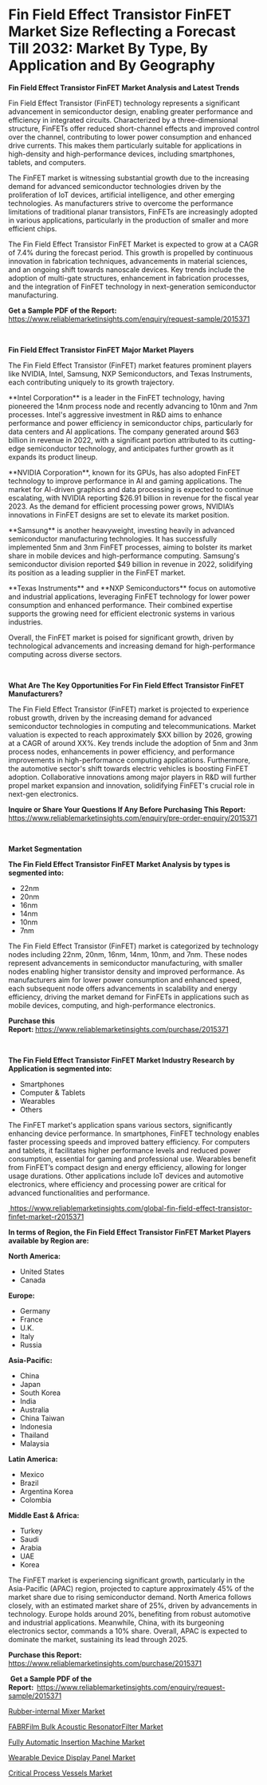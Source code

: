 <p><h1>Fin Field Effect Transistor FinFET Market Size Reflecting a Forecast Till 2032: Market By Type, By Application and By Geography</h1></p><p><strong>Fin Field Effect Transistor FinFET Market Analysis and Latest Trends</strong></p>
<p><p>Fin Field Effect Transistor (FinFET) technology represents a significant advancement in semiconductor design, enabling greater performance and efficiency in integrated circuits. Characterized by a three-dimensional structure, FinFETs offer reduced short-channel effects and improved control over the channel, contributing to lower power consumption and enhanced drive currents. This makes them particularly suitable for applications in high-density and high-performance devices, including smartphones, tablets, and computers.</p><p>The FinFET market is witnessing substantial growth due to the increasing demand for advanced semiconductor technologies driven by the proliferation of IoT devices, artificial intelligence, and other emerging technologies. As manufacturers strive to overcome the performance limitations of traditional planar transistors, FinFETs are increasingly adopted in various applications, particularly in the production of smaller and more efficient chips.</p><p>The Fin Field Effect Transistor FinFET Market is expected to grow at a CAGR of 7.4% during the forecast period. This growth is propelled by continuous innovation in fabrication techniques, advancements in material sciences, and an ongoing shift towards nanoscale devices. Key trends include the adoption of multi-gate structures, enhancement in fabrication processes, and the integration of FinFET technology in next-generation semiconductor manufacturing.</p></p>
<p><strong>Get a Sample PDF of the Report:&nbsp;</strong> <a href="https://www.reliablemarketinsights.com/enquiry/request-sample/2015371?utm_campaign=2240&utm_medium=2&utm_source=Github&utm_content=ia&utm_term=29032025&utm_id=fin-field-effect-transistor-finfet">https://www.reliablemarketinsights.com/enquiry/request-sample/2015371</a></p>
<p>&nbsp;</p>
<p><strong>Fin Field Effect Transistor FinFET Major Market Players</strong></p>
<p><p>The Fin Field Effect Transistor (FinFET) market features prominent players like NVIDIA, Intel, Samsung, NXP Semiconductors, and Texas Instruments, each contributing uniquely to its growth trajectory. </p><p>**Intel Corporation** is a leader in the FinFET technology, having pioneered the 14nm process node and recently advancing to 10nm and 7nm processes. Intel's aggressive investment in R&D aims to enhance performance and power efficiency in semiconductor chips, particularly for data centers and AI applications. The company generated around $63 billion in revenue in 2022, with a significant portion attributed to its cutting-edge semiconductor technology, and anticipates further growth as it expands its product lineup.</p><p>**NVIDIA Corporation**, known for its GPUs, has also adopted FinFET technology to improve performance in AI and gaming applications. The market for AI-driven graphics and data processing is expected to continue escalating, with NVIDIA reporting $26.91 billion in revenue for the fiscal year 2023. As the demand for efficient processing power grows, NVIDIA’s innovations in FinFET designs are set to elevate its market position.</p><p>**Samsung** is another heavyweight, investing heavily in advanced semiconductor manufacturing technologies. It has successfully implemented 5nm and 3nm FinFET processes, aiming to bolster its market share in mobile devices and high-performance computing. Samsung's semiconductor division reported $49 billion in revenue in 2022, solidifying its position as a leading supplier in the FinFET market.</p><p>**Texas Instruments** and **NXP Semiconductors** focus on automotive and industrial applications, leveraging FinFET technology for lower power consumption and enhanced performance. Their combined expertise supports the growing need for efficient electronic systems in various industries.</p><p>Overall, the FinFET market is poised for significant growth, driven by technological advancements and increasing demand for high-performance computing across diverse sectors.</p></p>
<p>&nbsp;</p>
<p><strong>What Are The Key Opportunities For Fin Field Effect Transistor FinFET Manufacturers?</strong></p>
<p><p>The Fin Field Effect Transistor (FinFET) market is projected to experience robust growth, driven by the increasing demand for advanced semiconductor technologies in computing and telecommunications. Market valuation is expected to reach approximately $XX billion by 2026, growing at a CAGR of around XX%. Key trends include the adoption of 5nm and 3nm process nodes, enhancements in power efficiency, and performance improvements in high-performance computing applications. Furthermore, the automotive sector's shift towards electric vehicles is boosting FinFET adoption. Collaborative innovations among major players in R&D will further propel market expansion and innovation, solidifying FinFET's crucial role in next-gen electronics.</p></p>
<p><strong>Inquire or Share Your Questions If Any Before Purchasing This Report:</strong> <a href="https://www.reliablemarketinsights.com/enquiry/pre-order-enquiry/2015371?utm_campaign=2240&utm_medium=2&utm_source=Github&utm_content=ia&utm_term=29032025&utm_id=fin-field-effect-transistor-finfet">https://www.reliablemarketinsights.com/enquiry/pre-order-enquiry/2015371</a></p>
<p>&nbsp;</p>
<p><strong>Market Segmentation</strong></p>
<p><strong>The Fin Field Effect Transistor FinFET Market Analysis by types is segmented into:</strong></p>
<p><ul><li>22nm</li><li>20nm</li><li>16nm</li><li>14nm</li><li>10nm</li><li>7nm</li></ul></p>
<p><p>The Fin Field Effect Transistor (FinFET) market is categorized by technology nodes including 22nm, 20nm, 16nm, 14nm, 10nm, and 7nm. These nodes represent advancements in semiconductor manufacturing, with smaller nodes enabling higher transistor density and improved performance. As manufacturers aim for lower power consumption and enhanced speed, each subsequent node offers advancements in scalability and energy efficiency, driving the market demand for FinFETs in applications such as mobile devices, computing, and high-performance electronics.</p></p>
<p><strong>Purchase this Report:&nbsp;</strong><a href="https://www.reliablemarketinsights.com/purchase/2015371?utm_campaign=2240&utm_medium=2&utm_source=Github&utm_content=ia&utm_term=29032025&utm_id=fin-field-effect-transistor-finfet">https://www.reliablemarketinsights.com/purchase/2015371</a></p>
<p>&nbsp;</p>
<p><strong>The Fin Field Effect Transistor FinFET Market Industry Research by Application is segmented into:</strong></p>
<p><ul><li>Smartphones</li><li>Computer & Tablets</li><li>Wearables</li><li>Others</li></ul></p>
<p><p>The FinFET market's application spans various sectors, significantly enhancing device performance. In smartphones, FinFET technology enables faster processing speeds and improved battery efficiency. For computers and tablets, it facilitates higher performance levels and reduced power consumption, essential for gaming and professional use. Wearables benefit from FinFET’s compact design and energy efficiency, allowing for longer usage durations. Other applications include IoT devices and automotive electronics, where efficiency and processing power are critical for advanced functionalities and performance.</p></p>
<p><a href="https://www.reliablemarketinsights.com/global-fin-field-effect-transistor-finfet-market-r2015371?utm_campaign=2240&utm_medium=2&utm_source=Github&utm_content=ia&utm_term=29032025&utm_id=fin-field-effect-transistor-finfet">&nbsp;https://www.reliablemarketinsights.com/global-fin-field-effect-transistor-finfet-market-r2015371</a></p>
<p><strong>In terms of Region, the Fin Field Effect Transistor FinFET Market Players available by Region are:</strong></p>
<p>
    <p> <strong> North America: </strong>
        <ul>
            <li>United States</li>
            <li>Canada</li>
        </ul>
        </p> 
    <p> <strong> Europe: </strong>
        <ul>
            <li>Germany</li>
            <li>France</li>
            <li>U.K.</li>
            <li>Italy</li>
            <li>Russia</li>
        </ul>
        </p> 
    <p> <strong> Asia-Pacific: </strong>
        <ul>
            <li>China</li>
            <li>Japan</li>
            <li>South Korea</li>
            <li>India</li>
            <li>Australia</li>
            <li>China Taiwan</li>
            <li>Indonesia</li>
            <li>Thailand</li>
            <li>Malaysia</li>
        </ul>
        </p> 
    <p> <strong> Latin America: </strong>
        <ul>
            <li>Mexico</li>
            <li>Brazil</li>
            <li>Argentina Korea</li>
            <li>Colombia</li>
        </ul>
        </p> 
    <p> <strong> Middle East & Africa: </strong>
        <ul>
            <li>Turkey</li>
            <li>Saudi</li>
            <li>Arabia</li>
            <li>UAE</li>
            <li>Korea</li>
        </ul>
    </p>
    </p>
<p><p>The FinFET market is experiencing significant growth, particularly in the Asia-Pacific (APAC) region, projected to capture approximately 45% of the market share due to rising semiconductor demand. North America follows closely, with an estimated market share of 25%, driven by advancements in technology. Europe holds around 20%, benefiting from robust automotive and industrial applications. Meanwhile, China, with its burgeoning electronics sector, commands a 10% share. Overall, APAC is expected to dominate the market, sustaining its lead through 2025.</p></p>
<p><strong>Purchase this Report: </strong><a href="https://www.reliablemarketinsights.com/purchase/2015371?utm_campaign=2240&utm_medium=2&utm_source=Github&utm_content=ia&utm_term=29032025&utm_id=fin-field-effect-transistor-finfet">https://www.reliablemarketinsights.com/purchase/2015371</a></p>
<p>&nbsp;<strong>Get a Sample PDF of the Report:&nbsp;&nbsp;</strong><a href="https://www.reliablemarketinsights.com/enquiry/request-sample/2015371?utm_campaign=2240&utm_medium=2&utm_source=Github&utm_content=ia&utm_term=29032025&utm_id=fin-field-effect-transistor-finfet">https://www.reliablemarketinsights.com/enquiry/request-sample/2015371</a></p>
<p><strong></strong></p>
<p><p><a href="https://www.linkedin.com/pulse/analyzing-rubber-internal-mixer-market-size-revenue-growth-b6obf?utm_campaign=2240&utm_medium=2&utm_source=Github&utm_content=ia&utm_term=29032025&utm_id=fin-field-effect-transistor-finfet">Rubber-internal Mixer Market</a></p><p><a href="https://github.com/sadaandilou/Market-Research-Report-List-1/blob/main/fabrfilm-bulk-acoustic-resonatorfilter-market.md?utm_campaign=2240&utm_medium=2&utm_source=Github&utm_content=ia&utm_term=29032025&utm_id=fin-field-effect-transistor-finfet">FABRFilm Bulk Acoustic ResonatorFilter Market</a></p><p><a href="https://www.linkedin.com/pulse/examining-fully-automatic-insertion-machine-market-analyzing-c6ypf?utm_campaign=2240&utm_medium=2&utm_source=Github&utm_content=ia&utm_term=29032025&utm_id=fin-field-effect-transistor-finfet">Fully Automatic Insertion Machine Market</a></p><p><a href="https://github.com/seherlouize/Market-Research-Report-List-1/blob/main/wearable-device-display-panel-market.md?utm_campaign=2240&utm_medium=2&utm_source=Github&utm_content=ia&utm_term=29032025&utm_id=fin-field-effect-transistor-finfet">Wearable Device Display Panel Market</a></p><p><a href="https://www.linkedin.com/pulse/market-dynamics-future-trends-global-critical-process-vessels-7owxc?utm_campaign=2240&utm_medium=2&utm_source=Github&utm_content=ia&utm_term=29032025&utm_id=fin-field-effect-transistor-finfet">Critical Process Vessels Market</a></p></p>